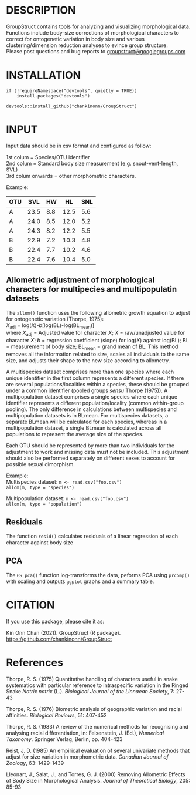 # DESCRIPTION
GroupStruct contains tools for analyzing and visualizing morphological data. Functions include body-size corrections of morphological characters to correct for ontogenetic variation in body size and various clustering/dimension reduction analyses to evince group structure.  
Please post questions and bug reports to groupstruct@googlegroups.com

# INSTALLATION
```
if (!requireNamespace("devtools", quietly = TRUE))
    install.packages("devtools")

devtools::install_github("chankinonn/GroupStruct")
```

# INPUT
Input data should be in csv format and configured as follow:

1st colum = Species/OTU identifier\
2nd colum = Standard body size measurement (e.g. snout-vent-length, SVL)\
3rd colum onwards = other morphometric characters.

Example:

OTU | SVL | HW | HL | SNL 
--- | --- | --- | --- | ---
A | 23.5 | 8.8 | 12.5 | 5.6
A | 24.0 | 8.5 | 12.0 | 5.2
A | 24.3 | 8.2 | 12.2 | 5.5
B | 22.9 | 7.2 | 10.3 | 4.8
B | 22.4 | 7.7 | 10.2 | 4.6
B | 22.4 | 7.6 | 10.4 | 5.0

## Allometric adjustment of morphological characters for multipecies and multipopulatin datasets
The `allom()` function uses the following allometric growth equation to adjust for ontogenetic variation (Thorpe, 1975):\
*X*<sub>adj</sub> = log(*X*)-*b*[log(BL)-log(BL<sub>mean</sub>)]\
where *X*<sub>adj</sub> = Adjusted value for character *X*; *X* = raw/unadjusted value for character *X*; *b* = regression coefficient (slope) for log(*X*) against log(BL); BL = measurement of body size; BL<sub>mean</sub> = grand mean of BL. This method removes all the information related to size, scales all individuals to the same size, and adjusts their shape to the new size according to allometry. 

A multispecies dataset comprises more than one species where each unique identifier in the first column represents a different species. If there are several populations/localities within a species, these should be grouped under a common identifier (pooled groups *sensu* Thorpe (1975)). A multipopulation dataset comprises a single species where each unique identifier represents a different population/locality (common within-group pooling). The only difference in calculations between multispecies and multipopulation datasets is in BLmean. For multispecies datasets, a separate BLmean will be calculated for each species, whereas in a multipopulation dataset, a single BLmean is calculated across all populations to represent the average size of the species.

Each OTU should be represented by more than two individuals for the adjustment to work and missing data must not be included. This adjustment should also be performed separately on different sexes to account for possible sexual dimorphism. 

Example:\
Multispecies dataset:
`m <- read.csv("foo.csv")`\
`allom(m, type = "species")`

Multipopulation dataset:
`m <- read.csv("foo.csv")`\
`allom(m, type = "population")`

## Residuals
The function `resid()` calculates residuals of a linear regression of each character against body size

## PCA
The `GS_pca()` function log-transforms the data, peforms PCA using `prcomp()` with scaling and outputs `ggplot` graphs and a summary table. 

# CITATION
If you use this package, please cite it as:

Kin Onn Chan (2021). GroupStruct (R package). https://github.com/chankinonn/GroupStruct

# References
Thorpe, R. S. (1975) Quantitative handling of characters useful in snake systematics with particular reference to intraspecific variation in the Ringed Snake *Natrix natrix* (L.). *Biological Journal of the Linnaean Society*, 7: 27-43

Thorpe, R. S. (1976) Biometric analysis of geographic variation and racial affinities. *Biological Reviews*, 51: 407-452

Thorpe, R. S. (1983) A review of the numerical methods for recognising and analysing racial differentiation, in: Felsenstein, J. (Ed.), *Numerical Taxonomy*. Springer Verlag, Berlin, pp. 404-423

Reist, J. D. (1985) An empirical evaluation of several univariate methods that adjust for size variation in morphometric data. *Canadian Journal of Zoology*, 63: 1429-1439

Lleonart, J., Salat, J., and Torres, G. J. (2000) Removing Allometric Effects of Body Size in Morphological Analysis. *Journal of Theoretical Biology*, 205: 85-93

